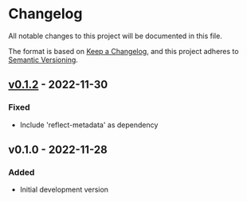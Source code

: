 # Changelog

All notable changes to this project will be documented in this file.

The format is based on [Keep a Changelog](https://keepachangelog.com/en/1.0.0/),
and this project adheres to [Semantic Versioning](https://semver.org/spec/v2.0.0.html).

## [v0.1.2] - 2022-11-30

### Fixed

-   Include 'reflect-metadata' as dependency

## v0.1.0 - 2022-11-28

### Added

-   Initial development version

[v0.1.2]: https://github.com/sladkoff/minecraft-prometheus-exporter/compare/v0.1.0...v0.1.2
[v0.1.0]: https://github.com/sladkoff/minecraft-prometheus-exporter/compare/v0.1.0...v0.1.0
